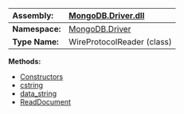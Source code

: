 | **Assembly:** | [MongoDB.Driver.dll](MongoDB_Driver.md) |
|:--------------|:----------------------------------------|
| **Namespace:** | [MongoDB.Driver](N_MongoDB_Driver.md)   |
| **Type Name:** | WireProtocolReader (class)              |

**Methods:**
  * [Constructors](#Constructors.md)
  * [cstring](#cstring.md)
  * [data\_string](#data_string.md)
  * [ReadDocument](#ReadDocument.md)
